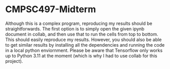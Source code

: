 # CMPSC497-Midterm

Although this is a complex program, reproducing my results should be straightforwards. The first option is to simply open the given ipynb document in collab, and then use that to run the cells from top to bottom. This should easily reproduce my results. However, you should also be able to get similar results by installing all the dependencies and running the code in a local python enviornment. Please be aware that Tensorflow only works up to Python 3.11 at the moment (which is why I had to use collab for this project). 
